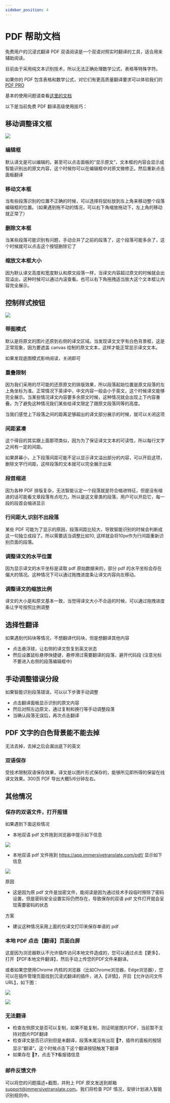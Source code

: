 ```yaml
---
sidebar_position: 4
---
```


# PDF 帮助文档

免费用户的沉浸式翻译 PDF 双语阅读是一个双语对照实时翻译的工具，适合用来辅助阅读。

目前由于采用纯文本识别技术，所以无法正确处理数学公式，表格等特殊字符。

如果你的 PDF 包含表格和数学公式，对它们有更高质量翻译要求可以体验我们的 [PDF PRO](https://app.immersivetranslate.com/pdf-pro/)

基本的使用问题请查看[这里的文档](/docs/usage/#pdf-%E6%96%87%E4%BB%B6%E7%BF%BB%E8%AF%91)

以下是当前免费 PDF 翻译高级使用技巧：

## 移动调整译文框

![](/assets/docs/doc-assets/pdf-move.png)

### 编辑框

默认译文是可以编辑的。甚至可以点击面板的“显示原文”，文本框的内容会显示成智能识别出的原文内容，这个时候你可以在编辑框中对原文做修正。然后重新点击面板翻译

### 移动文本框

当有些段落识别的位置不正确的时候，可以选择将鼠标放到左上角来移动整个段落编辑框的位置。（如果遇到拖不动的情况，可以右下角缩放拖动下，左上角的移动就正常了）

### 删除文本框

当某些段落可能识别有问题，手动合并了之前的段落了，这个段落可能多余了，这个时候就可以点击这个按钮删除它了

### 缩放文本框大小

因为默认译文高度和宽度默认和原文段落一样，当译文内容超过原文的时候就会出现溢出，这种时候可以通过内滚查看。也可以右下角拖拽适当放大这个文本框让内容完全展示。

## 控制样式按钮

![](/assets/docs/doc-assets/pdf-control.png)

### 带图模式

默认是将原文的图片还原到右侧的译文区域。当发现译文文字有白色背景框，这是正常现象，因为要遮盖 canvas 绘制的原文文本，这样才能正常显示译文文本。

如果发现底图模式影响阅读，关闭即可

### 重叠限制

因为我们采用的尽可能的还原原文的排版效果，所以段落起始位置是原文段落的左上角坐标为准。正常情况下英译中，中文内容一般会小于英文，这个时候译文能够完全展示。当某些情况译文内容要多余原文时候，这种情况就会出现上下内容重叠。为了避免这种情况我们某些给译文限定了跟原文段落同等的高度。

当我们感觉上下段落之间的距离足够超出的译文部分展示的时候，就可以关闭这项

### 间距紧凑

这个得目的其实跟上面那项类似，因为为了保证译文文本的可读性，所以每行文字之间有一定的间距。

如果屏幕小，上下段落间距可能不足以显示译文溢出部分的内容，可以开启这项，删除文字行间距，这样段落的文本就可以完全展示出来

### 段首缩进

因为各种 PDF 排版复杂，无法智能认定一个段落就是符合缩进特征，但是没有缩进的话可能看文章段落有点吃力。所以是这文章类的段落，用户可以开启它，每一段的段首会缩进显示

### 行间距大,识别不出段落

某些 PDF 可能为了显示的原因，段落间距比较大，导致智能识别的时候会判断成这一句独立成段了。所以需要适当调整比如10, 这样就会将10px作为行间距重新识别页面的段落。

### 调整译文的水平位置

因为显示译文的水平坐标是读取 pdf 原始数据来的，部分 pdf 的水平坐标会存在偏大的情况。这种情况下可以通过拖拽进度条让译文内容向左移动。

### 调整译文的缩放比例

译文的大小是和原文基本一致，当觉得译文大小不合适的时候，可以通过拖拽进度条让字号按照比例调整

## 选择性翻译

如果遇到代码块等情况，不想翻译代码块，但是想翻译其他内容

- 点击悬浮球，让右侧的译文恢复到英文状态
- 然后设置鼠标悬停快捷键，悬停滑过需要翻译的段落，避开代码段 (注意光标不要进入右侧的段落编辑框中)

## 手动调整错误分段

如果智能识别段落错误，可以以下步骤手动调整

- 点击翻译面板显示识别的原文内容
- 然后对照左边原文，通过复制和换行等手动调整段落
- 当确认段落无误后，再次点击翻译

## PDF 文字的白色背景能不能去掉

无法去掉，去掉之后会漏出底下的英文

### 双语保存

受技术限制双语保存效果，译文是以图片形式保存的，能够所见即所得的保留在线译文效果。300页 PDF 导出大概5/6分钟左右。

## 其他情况

### 保存的双语文件，打开报错

如果遇到下面这些情况

- 本地双语 pdf 文件拖到浏览器中提示如下信息

![](/assets/docs/doc-assets/pdf-open-error.png)

- 本地双语 pdf 文件拖到 https://app.immersivetranslate.com/pdf/ 显示如下信息

![](/assets/docs/doc-assets/pdf-open-pwd.png)

原因

- 这是因为原 pdf 文件是加密文件，能阅读是因为通过技术手段临时擦除了密码设置，但是密码安全设置实际仍然存在，导致保存的双语 pdf 文件打开就会呈现需要密码的状态

方案

- 建议这种情况采用上面的仅译文打印来保存单语的 pdf

### 本地 PDF 点击【翻译】页面白屏

这是因为浏览器默认不允许插件访问本地文件造成的，您可以通过点击【更多】，打开【PDF本地文件翻译】，然后手动上传您的PDF文件来翻译。

或者如果您使用Chrome 内核的浏览器（比如Chrome浏览器，Edge浏览器），您可以在插件管理页面找到沉浸式翻译的插件，进入【详情】，开启【允许访问文件URL】，如下图：

![](https://s.immersivetranslate.com/assets/allow-local-file-1.png)

![](https://s.immersivetranslate.com/assets/allow-pdf-2.png)

### 无法翻译

- 检查左侧原文是否可以复制，如果不能复制，则证明是图片PDF，当前暂不支持对图片PDF翻译
- 检查译文是否已识别但是未翻译，段落末尾没有出现 🔄❓，插件的面板的按钮显示“翻译”。这个时候点击下这个翻译按钮触发下翻译
- 如果存在 🔄❓，点击下❓看报错信息

### 邮件反馈文件

可以将您的问题描述+截图，并附上 PDF 原文发送到邮箱 support@immersivetranslate.com。我们将检查 PDF 情况，安排计划进入智能识别规则中。
